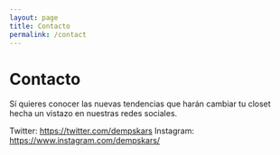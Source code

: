 ```yaml
---
layout: page
title: Contacto
permalink: /contact
---
```


# Contacto

Sí quieres conocer las nuevas tendencias que harán cambiar tu closet hecha un vistazo en nuestras redes sociales.

Twitter: https://twitter.com/dempskars
Instagram: https://www.instagram.com/dempskars/
